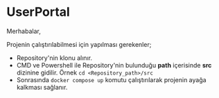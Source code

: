 # UserPortal

Merhabalar,

Projenin çalıştırılabilmesi için yapılması gerekenler;
- Repository'nin klonu alınır.
- CMD ve Powershell ile Repository'nin bulunduğu **path** içerisinde __src__ dizinine gidilir. Örnek `cd <Repository_path>/src`
- Sonrasında `docker compose up` komutu çalıştırılarak projenin ayağa kalkması sağlanır.
